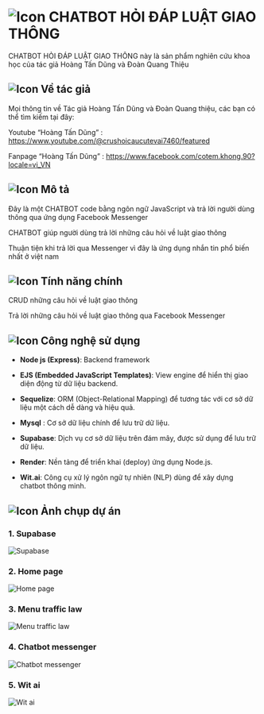 # ![Icon](https://img.icons8.com/?size=30&id=112795&format=png&color=000000) CHATBOT HỎI ĐÁP LUẬT GIAO THÔNG
CHATBOT HỎI ĐÁP LUẬT GIAO THÔNG này là sản phẩm nghiên cứu khoa học của tác giả Hoàng Tấn Dũng và Đoàn Quang Thiệu

## ![Icon](https://img.icons8.com/?size=20&id=21838&format=png&color=000000) Về tác giả
Mọi thông tin về Tác giả Hoàng Tấn Dũng và Đoàn Quang thiệu, các bạn có thể tìm kiếm tại đây:

Youtube “Hoàng Tấn Dũng” : https://www.youtube.com/@crushoicaucutevai7460/featured

Fanpage “Hoàng Tấn Dũng” : https://www.facebook.com/cotem.khong.90?locale=vi_VN

## ![Icon](https://img.icons8.com/?size=20&id=fH22K8x6Yvz6&format=png&color=000000) Mô tả
Đây là một CHATBOT code bằng ngôn ngữ JavaScript và trả lời người dùng thông qua ứng dụng Facebook Messenger

CHATBOT giúp người dùng trả lời những câu hỏi về luật giao thông

Thuận tiện khi trả lời qua Messenger vì đây là ứng dụng nhắn tin phổ biến nhất ở việt nam

## ![Icon](https://img.icons8.com/?size=25&id=110196&format=png&color=000000) Tính năng chính

CRUD những câu hỏi về luật giao thông

Trả lời những câu hỏi về luật giao thông qua Facebook Messenger

## ![Icon](https://img.icons8.com/?size=20&id=43259&format=png&color=000000) Công nghệ sử dụng

- **Node js (Express)**: Backend framework

- **EJS (Embedded JavaScript Templates)**: View engine để hiển thị giao diện động từ dữ liệu backend.

- **Sequelize**: ORM (Object-Relational Mapping) để tương tác với cơ sở dữ liệu một cách dễ dàng và hiệu quả.

- **Mysql** : Cơ sở dữ liệu chính để lưu trữ dữ liệu.

- **Supabase**: Dịch vụ cơ sở dữ liệu trên đám mây, được sử dụng để lưu trữ dữ liệu.

- **Render**: Nền tảng để triển khai (deploy) ứng dụng Node.js.

- **Wit.ai**: Công cụ xử lý ngôn ngữ tự nhiên (NLP) dùng để xây dựng chatbot thông minh.

## ![Icon](https://img.icons8.com/?size=25&id=9YgKo9PXNHu4&format=png&color=000000) Ảnh chụp dự án

### 1. Supabase
![Supabase](https://scontent.fsgn5-5.fna.fbcdn.net/v/t39.30808-6/468202637_122150356172291068_3606852061452380849_n.jpg?_nc_cat=108&ccb=1-7&_nc_sid=127cfc&_nc_ohc=bsG-G561J_0Q7kNvgHEYH8g&_nc_zt=23&_nc_ht=scontent.fsgn5-5.fna&_nc_gid=A5Xqpfj7bLHl6LMrzmysxZe&oh=00_AYBCWJuKpSE2FLlktsI28m9ELaU8CAHsX-ZkcyzQdZOL9g&oe=6747F222)

### 2. Home page
![Home page](https://scontent.fsgn5-3.fna.fbcdn.net/v/t39.30808-6/468143574_122150356178291068_7032980276627962081_n.jpg?_nc_cat=104&ccb=1-7&_nc_sid=127cfc&_nc_ohc=zx3qCRD5mt4Q7kNvgGB-TNk&_nc_zt=23&_nc_ht=scontent.fsgn5-3.fna&_nc_gid=AXCqmRlrhRrmKlAgpZcpb47&oh=00_AYCKpTPI_2h_WFgoSziYOTqiCAmeSj9NKxZ2B8krzsmI1Q&oe=6747DF34)

### 3. Menu traffic law
![Menu traffic law](https://scontent.fsgn5-9.fna.fbcdn.net/v/t39.30808-6/468152002_122150356142291068_6752990216360727922_n.jpg?_nc_cat=102&ccb=1-7&_nc_sid=127cfc&_nc_ohc=PCo05JTNtqsQ7kNvgEqd6KY&_nc_zt=23&_nc_ht=scontent.fsgn5-9.fna&_nc_gid=AnNwMC3-_m-0qBcX64Uwp-E&oh=00_AYCo76mRA1JZbTGIUdKrc6iRTSkm2hIXBYE7lFsVrWPMhQ&oe=6747E81B)

### 4. Chatbot messenger
![Chatbot messenger](https://scontent.fsgn5-5.fna.fbcdn.net/v/t39.30808-6/468143158_122150356238291068_2241899253662091038_n.jpg?_nc_cat=108&ccb=1-7&_nc_sid=127cfc&_nc_ohc=cayxNV1pqIYQ7kNvgEkRtBu&_nc_zt=23&_nc_ht=scontent.fsgn5-5.fna&_nc_gid=Ad-rMNIViEqfEXLlm840_Ez&oh=00_AYDCEOyAopaenMaCCaI1jQbmxhCkCu0mF3NoY6cXFcr4WA&oe=6747EE07)

### 5. Wit ai
![Wit ai](https://scontent.fsgn5-12.fna.fbcdn.net/v/t39.30808-6/468213641_122150357132291068_6603858041768033930_n.jpg?_nc_cat=103&ccb=1-7&_nc_sid=127cfc&_nc_ohc=fe8bGXUOw1UQ7kNvgHAySTd&_nc_zt=23&_nc_ht=scontent.fsgn5-12.fna&_nc_gid=AVuthHeSi8QJQ3mM0zEpuUw&oh=00_AYDRWEby5XMojc3ZIW_ouObXS0zJuNq9YfhlBGnR84QqMw&oe=674805A4)
